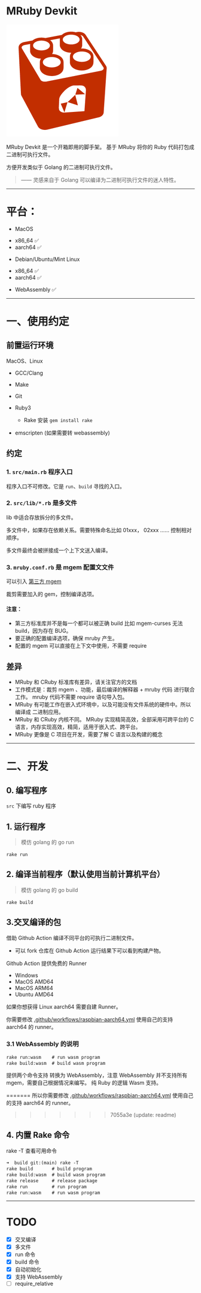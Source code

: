 # MRuby Devkit

![mruby](./doc/logo.png)

MRuby Devkit 是一个开箱即用的脚手架。 基于 MRuby 将你的 Ruby 代码打包成 二进制可执行文件。

方便开发类似于 Golang 的二进制可执行文件。

> —— 灵感来自于 Golang 可以编译为二进制可执行文件的迷人特性。

---

# 平台：

- MacOS

* x86_64 ✅
* aarch64 ✅

- Debian/Ubuntu/Mint Linux

* x86_64 ✅
* aarch64 ✅

- WebAssembly ✅

---

# 一、使用约定

## 前置运行环境

MacOS、Linux

- GCC/Clang
- Make
- Git
- Ruby3

  - Rake 安装 `gem install rake`

- emscripten (如果需要转 webassembly)

## 约定

### 1. `src/main.rb` 程序入口

程序入口不可修改。它是 `run`、`build` 寻找的入口。

### 2. `src/lib/*.rb` 是多文件

lib 中适合存放拆分的多文件。

多文件中，如果存在依赖关系。需要特殊命名比如 01xxx， 02xxx …… 控制相对顺序。

多文件最终会被拼接成一个上下文送入编译。

### 3. `mruby.conf.rb` 是 mgem 配置文文件

可以引入 [第三方 mgem ](https://mruby.org/libraries/)

裁剪需要加入的 gem，控制编译选项。

#### 注意：

- 第三方标准库并不是每一个都可以被正确 build 比如 mgem-curses 无法 build，因为存在 BUG。
- 要正确的配置编译选项，确保 mruby 产生。
- 配置的 mgem 可以直接在上下文中使用，不需要 require

## 差异

- MRuby 和 CRuby 标准库有差异，请关注官方的文档
- 工作模式是：裁剪 mgem 、功能，最后编译的解释器 + mruby 代码 进行联合工作。 mruby 代码不需要 require 语句导入包。
- MRuby 有可能工作在嵌入式环境中，以及可能没有文件系统的硬件中。所以编译成 二进制应用。
- MRuby 和 CRuby 内核不同。 MRuby 实现精简高效，全部采用可跨平台的 C 语言，内存实现高效，精简，适用于嵌入式、跨平台。
- MRuby 更像是 C 项目在开发，需要了解 C 语言以及构建的概念

---

# 二、开发

## 0. 编写程序

`src` 下编写 ruby 程序

## 1. 运行程序

> 模仿 golang 的 go run

`rake run`

## 2. 编译当前程序（默认使用当前计算机平台）

> 模仿 golang 的 go build

`rake build`

## 3.交叉编译的包

借助 Github Action 编译不同平台的可执行二进制文件。

- 可以 fork 仓库在 Github Action 运行结果下可以看到构建产物。

Github Action 提供免费的 Runner

- Windows
- MacOS AMD64
- MacOS ARM64
- Ubuntu AMD64

如果你想获得 Linux aarch64 需要自建 Runner。

你需要修改 [.github/workflows/raspbian-aarch64.yml](https://github.com/Mark24Code/mruby-devkit/blob/main/.github/workflows/raspbian-aarch64.yml) 使用自己的支持 aarch64 的 runner。

### 3.1 WebAssembly 的说明

```
rake run:wasm    # run wasm program
rake build:wasm  # build wasm program
```

提供两个命令支持 转换为 WebAssembly，注意 WebAssembly 并不支持所有 mgem，需要自己根据情况来编写。
纯 Ruby 的逻辑 Wasm 支持。

=======
所以你需要修改 [.github/workflows/raspbian-aarch64.yml](https://github.com/Mark24Code/mruby-devkit/blob/main/.github/workflows/raspbian-aarch64.yml) 使用自己的支持 aarch64 的 runner。

> > > > > > > 7055a3e (update: readme)

## 4. 内置 Rake 命令

rake -T 查看可用命令

```
➜  build git:(main) rake -T
rake build       # build program
rake build:wasm  # build wasm program
rake release     # release package
rake run         # run program
rake run:wasm    # run wasm program
```

---

# TODO

- [x] 交叉编译
- [x] 多文件
- [x] run 命令
- [x] build 命令
- [x] 自动初始化
- [x] 支持 WebAssembly
- [ ] require_relative
